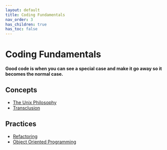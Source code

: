 ```yaml
---
layout: default
title: Coding Fundamentals
nav_order: 3
has_children: true
has_toc: false
---
```


# Coding Fundamentals

**Good code is when you can see a special case and make it go away so it becomes the normal case.**

## Concepts
- [The Unix Philosophy](../coding-fundamentals/unix-philosophy)
- [Transclusion](../coding-fundamentals/transclusion)

## Practices
- [Refactoring](../coding-fundamentals/Refactoring)
- [Object Oriented Programming](../coding-fundamentals/object-oriented-programming)